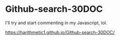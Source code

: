 # Github-search-30DOC

I'll try and start commenting in my Javascript, lol.

https://harithmetic1.github.io/Github-search-30DOC/
